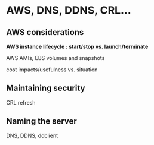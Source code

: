 # AWS, DNS, DDNS, CRL...

## **AWS considerations**

**AWS instance lifecycle : start/stop vs. launch/terminate**

AWS AMIs, EBS volumes and snapshots 

cost impacts/usefulness vs. situation

## Maintaining security

CRL refresh

## Naming the server

DNS, DDNS, ddclient

